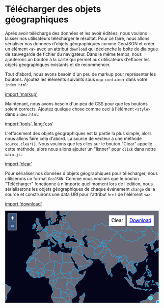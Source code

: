 # Télécharger des objets géographiques

Après avoir téléchargé des données et les avoir éditées, nous voulons laisser nos utilisateurs télécharger le résultat. Pour ce faire, nous allons sérialiser nos données d'objets géographiques comme GeoJSON et créer un élément `<a>` avec un attribut `download` qui déclenche la boîte de dialogue de sauvegarde de fichier du navigateur. Dans le même temps, nous ajouterons un bouton à la carte qui permet aux utilisateurs d'effacer les objets géographiques existants et de recommencer.

Tout d'abord, nous avons besoin d'un peu de markup pour représenter les boutons. Ajoutez les éléments suivants sous `map-container` dans votre `index.html`:

[import:'markup'](../../../src/en/examples/vector/download.html)

Maintenant, nous avons besoin d'un peu de CSS pour que les boutons soient corrects. Ajoutez quelque chose comme ceci à l'élément `<style>` dans `index.html`:

[import:'tools', lang:'css'](../../../src/en/examples/vector/download.html)

L'effacement des objets géographiques est la partie la plus simple, alors nous allons faire cela d'abord. La source de vecteur a une méthode `source.clear()`. Nous voulons que les clics sur le bouton "Clear" appelle cette méthode, alors nous allons ajouter un "listner" pour `click` dans notre `main.js`:

[import:'clear'](../../../src/en/examples/vector/download.js)

Pour sérialiser nos données d'objets géographiques pour télécharger, nous utiliserons un format `GeoJSON`. Comme nous voulons que le bouton "Télécharger" fonctionne à n'importe quel moment lors de l'édition, nous sérialiserons les objets géographiques de chaque événement `change` de la source et construirons une data URI pour l'attribut `href` de l'élément `<a>`:

[import:'download'](../../../src/en/examples/vector/download.js)

![Boutons pour effacer et télécharger la donnée](download.png)
